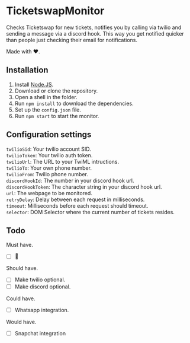 # TicketswapMonitor

Checks Ticketswap for new tickets, notifies you by calling via twilio and sending a message via a discord hook.
This way you get notified quicker than people just checking their email for notifications.  
  
Made with ❤️.
  
## Installation

1. Install [Node.JS](https://nodejs.org/en/download/).
2. Download or clone the repository.
3. Open a shell in the folder.
4. Run `npm install` to download the dependencies.
5. Set up the `config.json` file.
6. Run `npm start` to start the monitor.

## Configuration settings
`twilioSid`: Your twilio account SID.  
`twilioToken`: Your twilio auth token.  
`twilioUrl`: The URL to your TwiML intructions.   
`twilioTo`: Your own phone number.  
`twilioFrom`: Twilio phone number.  
`discordHookId`: The number in your discord hook url.  
`discordHookToken`: The character string in your discord hook url.  
`url`: The webpage to be monitored.  
`retryDelay`: Delay between each request in milliseconds.  
`timeout`: Milliseconds before each request should timeout.  
`selector`: DOM Selector where the current number of tickets resides.

## Todo

Must have.
- [ ] 🔑

Should have.  
- [ ] Make twilio optional.  
- [ ] Make discord optional.  

Could have.  
- [ ] Whatsapp integration.  

Would have.  
- [ ] Snapchat integration  
